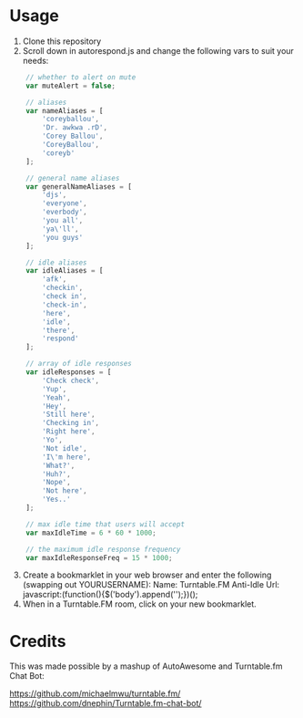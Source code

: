 Usage
=====

1. Clone this repository
2. Scroll down in autorespond.js and change the following vars to suit your needs:
```javascript
    // whether to alert on mute
    var muteAlert = false;

    // aliases
    var nameAliases = [
        'coreyballou',
        'Dr. awkwa .rD',
        'Corey Ballou',
        'CoreyBallou',
        'coreyb'
    ];

    // general name aliases
    var generalNameAliases = [
        'djs',
        'everyone',
        'everbody',
        'you all',
        'ya\'ll',
        'you guys'
    ];

    // idle aliases
    var idleAliases = [
        'afk',
        'checkin',
        'check in',
        'check-in',
        'here',
        'idle',
        'there',
        'respond'
    ];

    // array of idle responses
    var idleResponses = [
        'Check check',
        'Yup',
        'Yeah',
        'Hey',
        'Still here',
        'Checking in',
        'Right here',
        'Yo',
        'Not idle',
        'I\'m here',
        'What?',
        'Huh?',
        'Nope',
        'Not here',
        'Yes..'
    ];

    // max idle time that users will accept
    var maxIdleTime = 6 * 60 * 1000;

    // the maximum idle response frequency
    var maxIdleResponseFreq = 15 * 1000;
```
3. Create a bookmarklet in your web browser and enter the following (swapping out YOURUSERNAME):
Name: Turntable.FM Anti-Idle
Url: javascript:(function(){$('body').append('<script src="https://raw.github.com/YOURUSERNAME/Turntable.FM-Anti-Idle-Autoresponder/master/autorespond.js"></script>');})();
4. When in a Turntable.FM room, click on your new bookmarklet.

Credits
=======
This was made possible by a mashup of AutoAwesome and Turntable.fm Chat Bot:

https://github.com/michaelmwu/turntable.fm/
https://github.com/dnephin/Turntable.fm-chat-bot/
